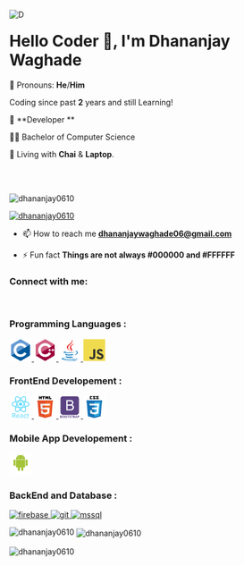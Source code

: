 <br />
<img src="https://i.imgur.com/68mbMBg.gif" align="left" width="290" alt="D"/>

# Hello Coder 👋, I'm Dhananjay Waghade

💪 Pronouns: **He**/**Him**
<!-- 
 Judging people since **2000** -->
 
 Coding since past **2** years and still Learning!
 
 
💼  **Developer **

🧑‍🎓 Bachelor of Computer Science

🤹 Living with **Chai** & **Laptop**.

<br />
<br />

  
  

<!--   <p>
<h1 align="center">

  👋 Hey there ..   Dhananjay here.</h1>
<h3 align="center">I am a Developer</h3>
</p> -->
 
<p align="left"> <img src="https://komarev.com/ghpvc/?username=dhananjay0610&label=Profile%20views&color=0e75b6&style=flat" alt="dhananjay0610" /> </p>

<p align="left"> <a href="https://github.com/ryo-ma/github-profile-trophy"><img src="https://github-profile-trophy.vercel.app/?username=dhananjay0610" alt="dhananjay0610" /></a> </p>

- 📫 How to reach me **dhananjaywaghade06@gmail.com**

- ⚡ Fun fact **Things are not always #000000 and #FFFFFF**

<h3 align="left">Connect with me:</h3>
<br>
<!-- <p align="left">
<a href="https://auth.geeksforgeeks.org/user/its_dhananjay" target="blank">
  <img align="center" src="https://raw.githubusercontent.com/rahuldkjain/github-profile-readme-generator/neutral-icons/src/images/icons/Social/geeks-for-geeks.svg" alt="its_dhananjay" height="30" width="40" />
  </a>
</p> -->

<h3 align="left">Programming Languages :</h3>
<p align="left">
  
   <a href="https://www.cprogramming.com/" target="_blank">
    <img src="https://raw.githubusercontent.com/devicons/devicon/master/icons/c/c-original.svg" alt="c" width="40" height="40"/> </a>
  
   <a href="https://www.w3schools.com/cpp/" target="_blank">
  <img src="https://raw.githubusercontent.com/devicons/devicon/master/icons/cplusplus/cplusplus-original.svg" alt="cplusplus" width="40" height="40"/> </a>
 
<a href="https://www.java.com" target="_blank">
  <img src="https://raw.githubusercontent.com/devicons/devicon/master/icons/java/java-original.svg" alt="java" width="40" height="40"/> </a>
  
  <a href="https://developer.mozilla.org/en-US/docs/Web/JavaScript" target="_blank">
    <img src="https://raw.githubusercontent.com/devicons/devicon/master/icons/javascript/javascript-original.svg" alt="javascript" width="40" height="40"/> </a>
  
  </p>
  
  <h3 align="left">FrontEnd Developement :</h3>
<p align="left">
    <a href="https://reactjs.org/" target="_blank"> 
  <img src="https://raw.githubusercontent.com/devicons/devicon/master/icons/react/react-original-wordmark.svg" alt="react" width="40" height="40"/> </a>
  <a href="https://www.w3.org/html/" target="_blank">
    <img src="https://raw.githubusercontent.com/devicons/devicon/master/icons/html5/html5-original-wordmark.svg" alt="html5" width="40" height="40"/> </a>
 <a href="https://getbootstrap.com" target="_blank"> 
    <img src="https://raw.githubusercontent.com/devicons/devicon/master/icons/bootstrap/bootstrap-plain-wordmark.svg" alt="bootstrap" width="40" height="40"/> </a>
 <a href="https://www.w3schools.com/css/" target="_blank"> 
    <img src="https://raw.githubusercontent.com/devicons/devicon/master/icons/css3/css3-original-wordmark.svg" alt="css3" width="40" height="40"/> </a>
 
  
   </p>
  
  <h3 align="left">Mobile App  Developement :</h3>
<p align="left">
   <a href="https://developer.android.com" target="_blank">
    <img src="https://raw.githubusercontent.com/devicons/devicon/master/icons/android/android-original-wordmark.svg" alt="android" width="40" height="40"/> 
  </a> 
  
  </p>
    <h3 align="left"> BackEnd and Database : </h3>
<p align="left">
  
 
  <a href="https://firebase.google.com/" target="_blank"> 
  <img src="https://www.vectorlogo.zone/logos/firebase/firebase-icon.svg" alt="firebase" width="40" height="40"/> </a> 
  <a href="https://git-scm.com/" target="_blank"> 
    <img src="https://www.vectorlogo.zone/logos/git-scm/git-scm-icon.svg" alt="git" width="40" height="40"/> </a>
<a href="https://www.microsoft.com/en-us/sql-server" target="_blank">
    <img src="https://cdn.worldvectorlogo.com/logos/microsoft-sql-server.svg" alt="mssql" width="40" height="40"/> </a> 

</p>

<p><img align="left" src="https://github-readme-stats.vercel.app/api/top-langs?username=dhananjay0610&show_icons=true&locale=en&layout=compact" alt="dhananjay0610" /></p>

<p>&nbsp;<img align="center" src="https://github-readme-stats.vercel.app/api?username=dhananjay0610&show_icons=true&locale=en" alt="dhananjay0610" /></p>

<p><img align="center" src="https://github-readme-streak-stats.herokuapp.com/?user=dhananjay0610&" alt="dhananjay0610" /></p>
